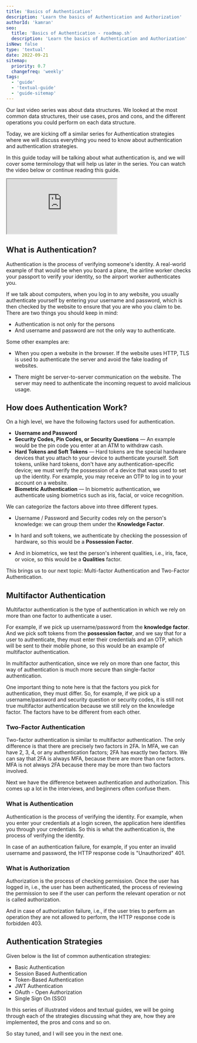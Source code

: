 ```yaml
---
title: 'Basics of Authentication'
description: 'Learn the basics of Authentication and Authorization'
authorId: 'kamran'
seo:
  title: 'Basics of Authentication - roadmap.sh'
  description: 'Learn the basics of Authentication and Authorization'
isNew: false
type: 'textual'
date: 2022-09-21
sitemap:
  priority: 0.7
  changefreq: 'weekly'
tags:
  - 'guide'
  - 'textual-guide'
  - 'guide-sitemap'
---
```


Our last video series was about data structures. We looked at the most common data structures, their use cases, pros and cons, and the different operations you could perform on each data structure.

Today, we are kicking off a similar series for Authentication strategies where we will discuss everything you need to know about authentication and authentication strategies.

In this guide today will be talking about what authentication is, and we will cover some terminology that will help us later in the series. You can watch the video below or continue reading this guide.

<iframe class="w-full aspect-video mb-5" src="https://www.youtube.com/embed/Mcyt9SrZT6g" title="Basics of Authentication"></iframe>

## What is Authentication?

Authentication is the process of verifying someone's identity. A real-world example of that would be when you board a plane, the airline worker checks your passport to verify your identity, so the airport worker authenticates you.

If we talk about computers, when you log in to any website, you usually authenticate yourself by entering your username and password, which is then checked by the website to ensure that you are who you claim to be. There are two things you should keep in mind:

- Authentication is not only for the persons
- And username and password are not the only way to authenticate.

Some other examples are:

- When you open a website in the browser. If the website uses HTTP, TLS is used to authenticate the server and avoid the fake loading of websites.

- There might be server-to-server communication on the website. The server may need to authenticate the incoming request to avoid malicious usage.

## How does Authentication Work?

On a high level, we have the following factors used for authentication.

- **Username and Password**
- **Security Codes, Pin Codes, or Security Questions** — An example would be the pin code you enter at an ATM to withdraw cash.
- **Hard Tokens and Soft Tokens** — Hard tokens are the special hardware devices that you attach to your device to authenticate yourself. Soft tokens, unlike hard tokens, don't have any authentication-specific device; we must verify the possession of a device that was used to set up the identity. For example, you may receive an OTP to log in to your account on a website.
- **Biometric Authentication** — In biometric authentication, we authenticate using biometrics such as iris, facial, or voice recognition.

We can categorize the factors above into three different types.

- Username / Password and Security codes rely on the person's knowledge: we can group them under the **Knowledge Factor**.

- In hard and soft tokens, we authenticate by checking the possession of hardware, so this would be a **Possession Factor**.

- And in biometrics, we test the person's inherent qualities, i.e., iris, face, or voice, so this would be a **Qualities** factor.

This brings us to our next topic: Multi-factor Authentication and Two-Factor Authentication.

## Multifactor Authentication

Multifactor authentication is the type of authentication in which we rely on more than one factor to authenticate a user.

For example, if we pick up username/password from the **knowledge factor**. And we pick soft tokens from the **possession factor**, and we say that for a user to authenticate, they must enter their credentials and an OTP, which will be sent to their mobile phone, so this would be an example of multifactor authentication.

In multifactor authentication, since we rely on more than one factor, this way of authentication is much more secure than single-factor authentication.

One important thing to note here is that the factors you pick for authentication, they must differ. So, for example, if we pick up a username/password and security question or security codes, it is still not true multifactor authentication because we still rely on the knowledge factor. The factors have to be different from each other.

### Two-Factor Authentication

Two-factor authentication is similar to multifactor authentication. The only difference is that there are precisely two factors in 2FA. In MFA, we can have 2, 3, 4, or any authentication factors; 2FA has exactly two factors. We can say that 2FA is always MFA, because there are more than one factors. MFA is not always 2FA because there may be more than two factors involved.

Next we have the difference between authentication and authorization. This comes up a lot in the interviews, and beginners often confuse them.

### What is Authentication

Authentication is the process of verifying the identity. For example, when you enter your credentials at a login screen, the application here identifies you through your credentials. So this is what the authentication is, the process of verifying the identity.

In case of an authentication failure, for example, if you enter an invalid username and password, the HTTP response code is "Unauthorized" 401.

### What is Authorization

Authorization is the process of checking permission. Once the user has logged in, i.e., the user has been authenticated, the process of reviewing the permission to see if the user can perform the relevant operation or not is called authorization.

And in case of authorization failure, i.e., if the user tries to perform an operation they are not allowed to perform, the HTTP response code is forbidden 403.

## Authentication Strategies

Given below is the list of common authentication strategies:

- Basic Authentication
- Session Based Authentication
- Token-Based Authentication
- JWT Authentication
- OAuth - Open Authorization
- Single Sign On (SSO)

In this series of illustrated videos and textual guides, we will be going through each of the strategies discussing what they are, how they are implemented, the pros and cons and so on.

So stay tuned, and I will see you in the next one.
